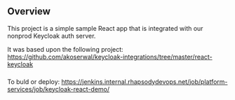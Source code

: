 ## Overview
This project is a simple sample React app that is integrated with our nonprod Keycloak auth server.

It was based upon the following project: https://github.com/akoserwal/keycloak-integrations/tree/master/react-keycloak

###

To buld or deploy:
https://jenkins.internal.rhapsodydevops.net/job/platform-services/job/keycloak-react-demo/
